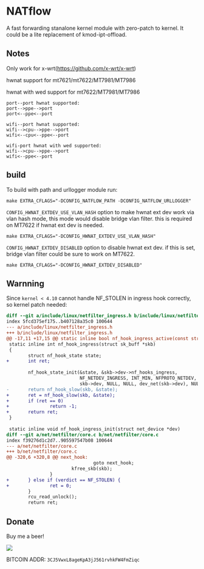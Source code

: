 # NATflow

A fast forwarding stanalone kernel module with zero-patch to kernel. It could be a lite replacement of kmod-ipt-offload.

## Notes
Only work for x-wrt(https://github.com/x-wrt/x-wrt)

hwnat support for mt7621/mt7622/MT7981/MT7986

hwnat with wed support for mt7622/MT7981/MT7986
```
port--port hwnat supported:
port-->ppe-->port
port<--ppe<--port

wifi--port hwnat supported:
wifi-->cpu-->ppe-->port
wifi<--cpu<--ppe<--port

wifi-port hwnat with wed supported:
wifi-->cpu-->ppe-->port
wifi<--ppe<--port
```

## build
To build with path and urllogger module run:
```
make EXTRA_CFLAGS="-DCONFIG_NATFLOW_PATH -DCONFIG_NATFLOW_URLLOGGER"
```

`CONFIG_HWNAT_EXTDEV_USE_VLAN_HASH` option to make hwnat ext dev work via vlan hash mode, this mode would disable bridge vlan filter. this is required on MT7622 if hwnat ext dev is needed.
```
make EXTRA_CFLAGS="-DCONFIG_HWNAT_EXTDEV_USE_VLAN_HASH"
```

`CONFIG_HWNAT_EXTDEV_DISABLED` option to disable hwnat ext dev. if this is set, bridge vlan filter could be sure to work on MT7622.
```
make EXTRA_CFLAGS="-DCONFIG_HWNAT_EXTDEV_DISABLED"
```

## Warnning
Since `kernel < 4.10` cannot handle NF_STOLEN in ingress hook correctly, so kernel patch needed:
```diff
diff --git a/include/linux/netfilter_ingress.h b/include/linux/netfilter_ingress.h
index 5fcd375ef175..b407128a35c0 100644
--- a/include/linux/netfilter_ingress.h
+++ b/include/linux/netfilter_ingress.h
@@ -17,11 +17,15 @@ static inline bool nf_hook_ingress_active(const struct sk_buff *skb)
 static inline int nf_hook_ingress(struct sk_buff *skb)
 {
        struct nf_hook_state state;
+       int ret;
 
        nf_hook_state_init(&state, &skb->dev->nf_hooks_ingress,
                           NF_NETDEV_INGRESS, INT_MIN, NFPROTO_NETDEV,
                           skb->dev, NULL, NULL, dev_net(skb->dev), NULL);
-       return nf_hook_slow(skb, &state);
+       ret = nf_hook_slow(skb, &state);
+       if (ret == 0)
+               return -1;
+       return ret;
 }
 
 static inline void nf_hook_ingress_init(struct net_device *dev)
diff --git a/net/netfilter/core.c b/net/netfilter/core.c
index f39276d1c2d7..905597547b08 100644
--- a/net/netfilter/core.c
+++ b/net/netfilter/core.c
@@ -320,6 +320,8 @@ next_hook:
                                goto next_hook;
                        kfree_skb(skb);
                }
+       } else if (verdict == NF_STOLEN) {
+               ret = 0;
        }
        rcu_read_unlock();
        return ret;
```

## Donate
Buy me a beer!

[<img src="https://www.paypalobjects.com/en_US/i/btn/btn_donate_LG.gif">](https://paypal.me/ptpt52)

BITCOIN ADDR: `3CJ5VwxL8ageKpA3jJ561rvhkFW4FmZiqc`
